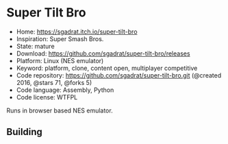 # Super Tilt Bro

- Home: https://sgadrat.itch.io/super-tilt-bro
- Inspiration: Super Smash Bros.
- State: mature
- Download: https://github.com/sgadrat/super-tilt-bro/releases
- Platform: Linux (NES emulator)
- Keyword: platform, clone, content open, multiplayer competitive
- Code repository: https://github.com/sgadrat/super-tilt-bro.git (@created 2016, @stars 71, @forks 5)
- Code language: Assembly, Python
- Code license: WTFPL

Runs in browser based NES emulator.

## Building

